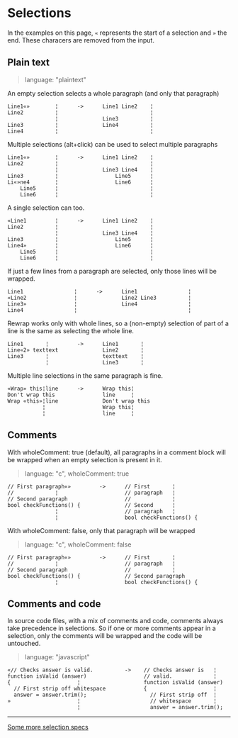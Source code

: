 # Selections #

In the examples on this page, `«` represents the start of a selection and `»` the end. These characers are removed from the input.


## Plain text ##

> language: "plaintext"

An empty selection selects a whole paragraph (and only that paragraph)

    Line1«»        ¦      ->      Line1 Line2    ¦
    Line2          ¦                             ¦
                   ¦              Line3          ¦
    Line3          ¦              Line4          ¦
    Line4          ¦                             ¦

Multiple selections (alt+click) can be used to select multiple paragraphs

    Line1«»        ¦      ->      Line1 Line2    ¦
    Line2          ¦                             ¦
                   ¦              Line3 Line4    ¦
    Line3          ¦                  Line5      ¦
    Li«»ne4        ¦                  Line6      ¦
        Line5      ¦                             ¦
        Line6      ¦                             ¦

A single selection can too.

    «Line1         ¦      ->      Line1 Line2    ¦
    Line2          ¦                             ¦
                   ¦              Line3 Line4    ¦
    Line3          ¦                  Line5      ¦
    Line4»         ¦                  Line6      ¦
        Line5      ¦                             ¦
        Line6      ¦                             ¦

If just a few lines from a paragraph are selected, only those lines will be wrapped.

    Line1                ¦      ->      Line1                ¦
    «Line2               ¦              Line2 Line3          ¦
    Line3»               ¦              Line4                ¦
    Line4                ¦                                   ¦

Rewrap works only with whole lines, so a (non-empty) selection of part of a line is the same as selecting the whole line.

    Line1       ¦         ->      Line1       ¦
    Line«2» texttext              Line2       ¦
    Line3       ¦                 texttext    ¦
                ¦                 Line3       ¦

Multiple line selections in the same paragraph is fine.

    «Wrap» this¦line      ->      Wrap this¦
    Don't wrap this               line     ¦
    Wrap «this»¦line              Don't wrap this
               ¦                  Wrap this¦
               ¦                  line     ¦


## Comments ##

With wholeComment: true (default), all paragraphs in a comment block will be wrapped when an empty selection is present in it.

> language: "c", wholeComment: true

    // First paragraph«»         ->      // First       ¦
    //             ¦                     // paragraph   ¦
    // Second paragraph                  //             ¦
    bool checkFunctions() {              // Second      ¦
                   ¦                     // paragraph   ¦
                   ¦                     bool checkFunctions() {

With wholeComment: false, only that paragraph will be wrapped

> language: "c", wholeComment: false

    // First paragraph«»         ->      // First       ¦
    //             ¦                     // paragraph   ¦
    // Second paragraph                  //             ¦
    bool checkFunctions() {              // Second paragraph
                   ¦                     bool checkFunctions() {

## Comments and code ##

In source code files, with a mix of comments and code, comments always take
precedence in selections. So if one or more comments appear in a selection, only
the comments will be wrapped and the code will be untouched.

> language: "javascript"

    «// Checks answer is valid.          ->    // Checks answer is   ¦
    function isValid (answer)                  // valid.             ¦
    {                     ¦                    function isValid (answer)
      // First strip off whitespace            {                     ¦
      answer = answer.trim();                    // First strip off  ¦
    »                     ¦                      // whitespace       ¦
                          ¦                      answer = answer.trim();

----

[Some more selection specs](../Detail/Selections.md)
